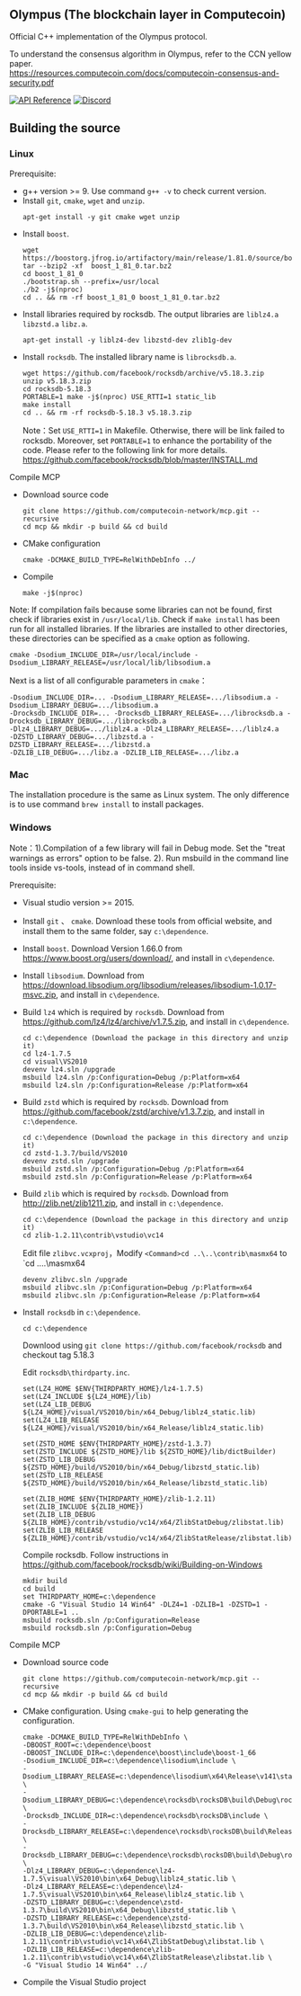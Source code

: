 ## Olympus (The blockchain layer in Computecoin)
Official C++ implementation of the Olympus protocol.

To understand the consensus algorithm in Olympus, refer to the CCN yellow paper.\
https://resources.computecoin.com/docs/computecoin-consensus-and-security.pdf

[![API Reference](
https://camo.githubusercontent.com/915b7be44ada53c290eb157634330494ebe3e30a/68747470733a2f2f676f646f632e6f72672f6769746875622e636f6d2f676f6c616e672f6764646f3f7374617475732e737667
)](https://docs.computecoin.com/computecoin/for-developers/mainnet/)
[![Discord](https://img.shields.io/badge/discord-join%20chat-blue.svg)](https://discord.gg/f4Z2jJjtNp)

## Building the source

### Linux

Prerequisite:
* g++ version >= 9. Use command `g++ -v` to check current version.
* Install `git`, `cmake`, `wget` and `unzip`.
  ```
  apt-get install -y git cmake wget unzip
* Install ```boost```.
  ```
  wget https://boostorg.jfrog.io/artifactory/main/release/1.81.0/source/boost_1_81_0_rc1.tar.bz2
  tar --bzip2 -xf  boost_1_81_0.tar.bz2
  cd boost_1_81_0
  ./bootstrap.sh --prefix=/usr/local
  ./b2 -j$(nproc)
  cd .. && rm -rf boost_1_81_0 boost_1_81_0.tar.bz2
  ```
* Install libraries required by rocksdb. The output libraries are `liblz4.a` `libzstd.a` `libz.a`.
  ```
  apt-get install -y liblz4-dev libzstd-dev zlib1g-dev
  ```
* Install `rocksdb`. The installed library name is `librocksdb.a`.
  ```
  wget https://github.com/facebook/rocksdb/archive/v5.18.3.zip
  unzip v5.18.3.zip
  cd rocksdb-5.18.3
  PORTABLE=1 make -j$(nproc) USE_RTTI=1 static_lib
  make install
  cd .. && rm -rf rocksdb-5.18.3 v5.18.3.zip
  ```
  Note：Set `USE_RTTI=1` in Makefile. Otherwise, there will be link failed to rocksdb. Moreover, set `PORTABLE=1` to enhance the portability of the code. Please refer to the following link for more details. https://github.com/facebook/rocksdb/blob/master/INSTALL.md
	
Compile MCP

* Download source code
  ```
  git clone https://github.com/computecoin-network/mcp.git --recursive
  cd mcp && mkdir -p build && cd build
  ```
* CMake configuration
  ```
  cmake -DCMAKE_BUILD_TYPE=RelWithDebInfo ../
  ```
* Compile
  ```
  make -j$(nproc)
  ```
Note: If compilation fails because some libraries can not be found, first check if libraries exist in `/usr/local/lib`. Check if `make install` has been run for all installed libraries. If the libraries are installed to other directories, these directories can be specified as a `cmake` option as following.
  ```
  cmake -Dsodium_INCLUDE_DIR=/usr/local/include -Dsodium_LIBRARY_RELEASE=/usr/local/lib/libsodium.a
  ```
Next is a list of all configurable parameters in `cmake`：
  ```
  -Dsodium_INCLUDE_DIR=... -Dsodium_LIBRARY_RELEASE=.../libsodium.a -Dsodium_LIBRARY_DEBUG=.../libsodium.a
  -Drocksdb_INCLUDE_DIR=... -Drocksdb_LIBRARY_RELEASE=.../librocksdb.a -Drocksdb_LIBRARY_DEBUG=.../librocksdb.a
  -Dlz4_LIBRARY_DEBUG=.../liblz4.a -Dlz4_LIBRARY_RELEASE=.../liblz4.a
  -DZSTD_LIBRARY_DEBUG=.../libzstd.a -DZSTD_LIBRARY_RELEASE=.../libzstd.a
  -DZLIB_LIB_DEBUG=.../libz.a -DZLIB_LIB_RELEASE=.../libz.a
  ```
  
### Mac
The installation procedure is the same as Linux system. The only difference is to use command `brew install` to install packages.


### Windows

Note：1).Compilation of a few library will fail in Debug mode. Set the "treat warnings as errors" option to be false. 2). Run msbuild in the command line tools inside vs-tools, instead of in command shell.

Prerequisite:
  * Visual studio version >= 2015.
  * Install `git` 、 `cmake`. Download these tools from official website, and install them to the same folder, say `c:\dependence`.
  * Install `boost`. Download Version 1.66.0 from https://www.boost.org/users/download/, and install in `c\dependence`.
  * Install `libsodium`. Download from https://download.libsodium.org/libsodium/releases/libsodium-1.0.17-msvc.zip, and install in `c\dependence`.
  * Build `lz4` which is required by `rocksdb`. Download from https://github.com/lz4/lz4/archive/v1.7.5.zip, and install in `c\dependence`.
    ```
    cd c:\dependence (Download the package in this directory and unzip it)
    cd lz4-1.7.5
    cd visual\VS2010
    devenv lz4.sln /upgrade
    msbuild lz4.sln /p:Configuration=Debug /p:Platform=x64
    msbuild lz4.sln /p:Configuration=Release /p:Platform=x64
    ```	   
* Build `zstd` which is required by `rocksdb`. Download from https://github.com/facebook/zstd/archive/v1.3.7.zip, and install in `c:\dependence`.
    ```
    cd c:\dependence (Download the package in this directory and unzip it)
    cd zstd-1.3.7/build/VS2010
    devenv zstd.sln /upgrade
    msbuild zstd.sln /p:Configuration=Debug /p:Platform=x64
    msbuild zstd.sln /p:Configuration=Release /p:Platform=x64
    ```
* Build `zlib` which is required by `rocksdb`. Download from http://zlib.net/zlib1211.zip, and install in `c:\dependence`.
    ```
    cd c:\dependence (Download the package in this directory and unzip it)
    cd zlib-1.2.11\contrib\vstudio\vc14
    ```
    Edit file `zlibvc.vcxproj`，Modify `<Command>cd ..\..\contrib\masmx64` to `<Command>cd ..\..\masmx64
    ```
    devenv zlibvc.sln /upgrade
    msbuild zlibvc.sln /p:Configuration=Debug /p:Platform=x64
    msbuild zlibvc.sln /p:Configuration=Release /p:Platform=x64
    ```
* Install `rocksdb` in `c:\dependence`.
    ```
    cd c:\dependence
    ```
    Downlood using `git clone https://github.com/facebook/rocksdb` and checkout tag 5.18.3
    
    Edit `rocksdb\thirdparty.inc`.
    ```
    set(LZ4_HOME $ENV{THIRDPARTY_HOME}/lz4-1.7.5)
    set(LZ4_INCLUDE ${LZ4_HOME}/lib)
    set(LZ4_LIB_DEBUG ${LZ4_HOME}/visual/VS2010/bin/x64_Debug/liblz4_static.lib)
    set(LZ4_LIB_RELEASE ${LZ4_HOME}/visual/VS2010/bin/x64_Release/liblz4_static.lib)

    set(ZSTD_HOME $ENV{THIRDPARTY_HOME}/zstd-1.3.7)
    set(ZSTD_INCLUDE ${ZSTD_HOME}/lib ${ZSTD_HOME}/lib/dictBuilder)
    set(ZSTD_LIB_DEBUG ${ZSTD_HOME}/build/VS2010/bin/x64_Debug/libzstd_static.lib)
    set(ZSTD_LIB_RELEASE ${ZSTD_HOME}/build/VS2010/bin/x64_Release/libzstd_static.lib)

    set(ZLIB_HOME $ENV{THIRDPARTY_HOME}/zlib-1.2.11)
    set(ZLIB_INCLUDE ${ZLIB_HOME})
    set(ZLIB_LIB_DEBUG ${ZLIB_HOME}/contrib/vstudio/vc14/x64/ZlibStatDebug/zlibstat.lib)
    set(ZLIB_LIB_RELEASE ${ZLIB_HOME}/contrib/vstudio/vc14/x64/ZlibStatRelease/zlibstat.lib)
    ```
    Compile rocksdb. Follow instructions in https://github.com/facebook/rocksdb/wiki/Building-on-Windows


    ```
    mkdir build
    cd build
    set THIRDPARTY_HOME=c:\dependence
    cmake -G "Visual Studio 14 Win64" -DLZ4=1 -DZLIB=1 -DZSTD=1 -DPORTABLE=1 ..
    msbuild rocksdb.sln /p:Configuration=Release
    msbuild rocksdb.sln /p:Configuration=Debug
    ```
Compile MCP

* Download source code
  ```
  git clone https://github.com/computecoin-network/mcp.git --recursive
  cd mcp && mkdir -p build && cd build
  ```
* CMake configuration. Using `cmake-gui` to help generating the configuration.
  ```
  cmake -DCMAKE_BUILD_TYPE=RelWithDebInfo \
  -DBOOST_ROOT=c:\dependence\boost
  -DBOOST_INCLUDE_DIR=c:\dependence\boost\include\boost-1_66
  -Dsodium_INCLUDE_DIR=c:\dependence\lisodium\include \
  -Dsodium_LIBRARY_RELEASE=c:\dependence\lisodium\x64\Release\v141\static\libsodium.lib \
  -Dsodium_LIBRARY_DEBUG=c:\dependence\rocksdb\rocksDB\build\Debug\rocksdb.lib \
  -Drocksdb_INCLUDE_DIR=c:\dependence\rocksdb\rocksDB\include \
  -Drocksdb_LIBRARY_RELEASE=c:\dependence\rocksdb\rocksDB\build\Release\rocksdb.lib \
  -Drocksdb_LIBRARY_DEBUG=c:\dependence\rocksdb\rocksDB\build\Debug\rocksdb.lib \
  -Dlz4_LIBRARY_DEBUG=c:\dependence\lz4-1.7.5\visual\VS2010\bin\x64_Debug\liblz4_static.lib \
  -Dlz4_LIBRARY_RELEASE=c:\dependence\lz4-1.7.5\visual\VS2010\bin\x64_Release\liblz4_static.lib \
  -DZSTD_LIBRARY_DEBUG=c:\dependence\zstd-1.3.7\build\VS2010\bin\x64_Debug\libzstd_static.lib \
  -DZSTD_LIBRARY_RELEASE=c:\dependence\zstd-1.3.7\build\VS2010\bin\x64_Release\libzstd_static.lib \
  -DZLIB_LIB_DEBUG=c:\dependence\zlib-1.2.11\contrib\vstudio\vc14\x64\ZlibStatDebug\zlibstat.lib \
  -DZLIB_LIB_RELEASE=c:\dependence\zlib-1.2.11\contrib\vstudio\vc14\x64\ZlibStatRelease\zlibstat.lib \
  -G "Visual Studio 14 Win64" ../
  ```
 * Compile the Visual Studio project
